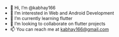 - 👋 Hi, I’m @kabhay166
- 👀 I’m interested in Web and Android Development 
- 🌱 I’m currently learning flutter
- 💞️ I’m looking to collaborate on flutter projects
- 📫 You can reach me at kabhay166@gmail.com

<!---
kabhay166/kabhay166 is a ✨ special ✨ repository because its `README.md` (this file) appears on your GitHub profile.
You can click the Preview link to take a look at your changes.
--->

